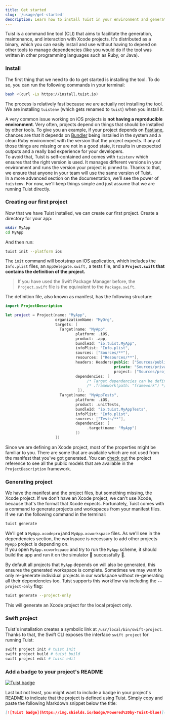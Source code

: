 ```yaml
---
title: Get started
slug: '/usage/get-started'
description: Learn how to install Tuist in your environment and generate your first project.
---
```


Tuist is a command line tool \(CLI\) that aims to facilitate the generation, maintenance, and interaction with Xcode projects. It's distributed as a binary, which you can easily install and use without having to depend on other tools to manage dependencies \(like you would do if the tool was written in other programming languages such as Ruby, or Java\).

### Install

The first thing that we need to do to get started is installing the tool. To do so, you can run the following commands in your terminal:

```bash
bash <(curl -Ls https://install.tuist.io)
```

The process is relatively fast because we are actually not installing the tool. We are installing `tuistenv` \(which gets renamed to `tuist`\) when you install it.

A very common issue working on iOS projects is **not having a reproducible environment**. Very often, projects depend on things that should be installed by other tools. To give you an example, if your project depends on [Fastlane](https://fastlane.tools/), chances are that it depends on [Bundler](https://bundler.io/) being installed in the system and a clean Ruby environment with the version that the project expects. If any of those things are missing or are not in a good state, it results in unexpected outputs and a really bad experience for your developers.  
To avoid that, Tuist is self-contained and comes with `tuistenv` which ensures that the right version is used. It manages different versions in your environment and runs the version your project is pinned to. Thanks to that, we ensure that anyone in your team will use the same version of Tuist.  
In a more advanced section on the documentation, we'll see the power of `tuistenv`. For now, we'll keep things simple and just assume that we are running Tuist directly.

### Creating our first project

Now that we have Tuist installed, we can create our first project. Create a directory for your app:

```bash
mkdir MyApp
cd MyApp
```

And then run:

```bash
tuist init --platform ios
```

The `init` command will bootstrap an iOS application, which includes the `Info.plist` files, an `AppDelegate.swift,` a tests file, and a **`Project.swift` that contains the definition of the project.**

> If you have used the Swift Package Manager before, the `Project.swift` file is the equivalent to the `Package.swift`.

The definition file, also known as manifest, has the following structure:

```swift
import ProjectDescription

let project = Project(name: "MyApp",
                      organizationName: "MyOrg",
                      targets: [
                        Target(name: "MyApp",
                               platform: .iOS,
                               product: .app,
                               bundleId: "io.tuist.MyApp",
                               infoPlist: "Info.plist",
                               sources: ["Sources/**"],
                               resources: ["Resources/**"],
                               headers: Headers(public: ["Sources/public/A/**", "Sources/public/B/**"],
                                                private: "Sources/private/**",
                                                project: ["Sources/project/A/**", "Sources/project/B/**"]),
                               dependencies: [
                                    /* Target dependencies can be defined here */
                                    /* .framework(path: "framework") */
                                ]),
                        Target(name: "MyAppTests",
                               platform: .iOS,
                               product: .unitTests,
                               bundleId: "io.tuist.MyAppTests",
                               infoPlist: "Info.plist",
                               sources: ["Tests/**"],
                               dependencies: [
                                    .target(name: "MyApp")
                               ])
                      ])
```

Since we are defining an Xcode project, most of the properties might be familiar to you. There are some that are available which are not used from the manifest that you've got generated. You can [check out](https://tuist.github.io/tuist/index.html) the project reference to see all the public models that are available in the `ProjectDescription` framework.

### Generating project

We have the manifest and the project files, but something missing, the Xcode project. If we don't have an Xcode project, we can't use Xcode, because that's the format that Xcode expects. Fortunately, Tuist comes with a command to generate projects and workspaces from your manifest files. If we run the following command in the terminal:

```bash
tuist generate
```

We'll get a `MyApp.xcodeproj`and `MyApp.xcworkspace` files. As we'll see in the dependencies section, the workspace is necessary to add other projects `MyApp` project is depending on.  
If you open `MyApp.xcworkspace` and try to run the `MyApp` scheme, it should build the app and run it on the simulator 📱 successfully 🎉.

By default all projects that `MyApp` depends on will also be generated, this ensures the generated workspace is complete. Sometimes we may want to only re-generate individual projects in our workspace without re-generating all their dependencies too. Tuist supports this workflow via including the `--project-only` flag:

```bash
tuist generate --project-only
```

This will generate an Xcode project for the local project only.

### Swift project

Tuist's installation creates a symbolic link at `/usr/local/bin/swift-project`.
Thanks to that, the Swift CLI exposes the interface `swift project` for running Tuist:

```bash
swift project init # tuist init
swift project build # tuist build
swift project edit # tuist edit
```

### Add a badge to your project's README

[![Tuist badge](https://img.shields.io/badge/Powered%20by-Tuist-blue)](https://tuist.io)

Last but not least, you might want to include a badge in your project's README to indicate that the project is defined using Tuist. Simply copy and paste the following Markdown snippet below the title:

```md
[![Tuist badge](https://img.shields.io/badge/Powered%20by-Tuist-blue)](https://tuist.io)
```
